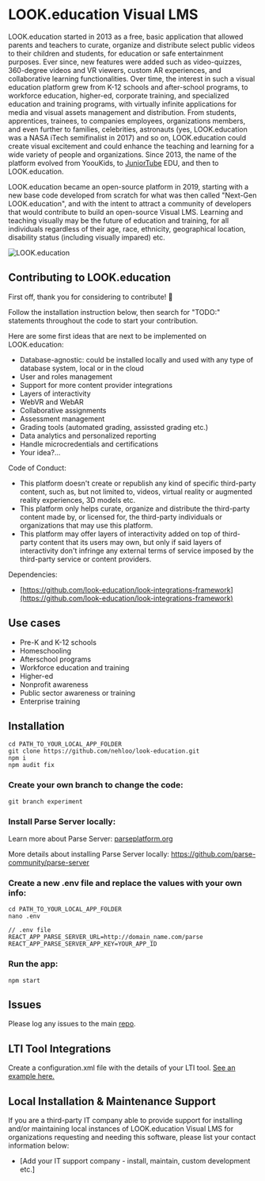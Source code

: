 # LOOK.education Visual LMS

LOOK.education started in 2013 as a free, basic application that allowed parents and teachers to curate, organize and distribute select public videos to their children and students, for education or safe entertainment purposes. Ever since, new features were added such as video-quizzes, 360-degree videos and VR viewers, custom AR experiences, and collaborative learning functionalities. Over time, the interest in such a visual education platform grew from K-12 schools and after-school programs, to workforce education, higher-ed, corporate training, and specialized education and training programs, with virtually infinite applications for media and visual assets management and distribution. From students, apprentices, trainees, to companies employees, organizations members, and even further to families, celebrities, astronauts (yes, LOOK.education was a NASA iTech semifinalist in 2017) and so on, LOOK.education could create visual excitement and could enhance the teaching and learning for a wide variety of people and organizations. Since 2013, the name of the platform evolved from YoouKids, to [JuniorTube](https://github.com/nehloo/juniortube) EDU, and then to LOOK.education.

LOOK.education became an open-source platform in 2019, starting with a new base code developed from scratch for what was then called "Next-Gen LOOK.education", and with the intent to attract a community of developers that would contribute to build an open-source Visual LMS. Learning and teaching visually may be the future of education and training, for all individuals regardless of their age, race, ethnicity, geographical location, disability status (including visually impared) etc.

![LOOK.education](https://github.com/look-education/look-education/blob/master/src/static/img/look-education-sticker-600x121.png)

## Contributing to LOOK.education

First off, thank you for considering to contribute! 🎉

Follow the installation instruction below, then search for "TODO:" statements throughout the code to start your contribution.

Here are some first ideas that are next to be implemented on LOOK.education:
- Database-agnostic: could be installed locally and used with any type of database system, local or in the cloud
- User and roles management
- Support for more content provider integrations
- Layers of interactivity
- WebVR and WebAR
- Collaborative assignments
- Assessment management
- Grading tools (automated grading, assissted grading etc.)
- Data analytics and personalized reporting
- Handle microcredentials and certifications
- Your idea?...

Code of Conduct:
- This platform doesn't create or republish any kind of specific third-party content, such as, but not limited to, videos, virtual reality or augmented reality experiences, 3D models etc.
- This platform only helps curate, organize and distribute the third-party content made by, or licensed for, the third-party individuals or organizations that may use this platform.
- This platform may offer layers of interactivity added on top of third-party content that its users may own, but only if said layers of interactivity don't infringe any external terms of service imposed by the third-party service or content providers.

Dependencies:
- [https://github.com/look-education/look-integrations-framework](https://github.com/look-education/look-integrations-framework)

## Use cases
- Pre-K and K-12 schools
- Homeschooling
- Afterschool programs
- Workforce education and training
- Higher-ed
- Nonprofit awareness
- Public sector awareness or training
- Enterprise training

## Installation

```
cd PATH_TO_YOUR_LOCAL_APP_FOLDER
git clone https://github.com/nehloo/look-education.git
npm i
npm audit fix
```

### Create your own branch to change the code:

```
git branch experiment
```

### Install Parse Server locally:

Learn more about Parse Server: [parseplatform.org](https://parseplatform.org)

More details about installing Parse Server locally: https://github.com/parse-community/parse-server

### Create a new .env file and replace the values with your own info:

```
cd PATH_TO_YOUR_LOCAL_APP_FOLDER
nano .env
```

```
// .env file
REACT_APP_PARSE_SERVER_URL=http://domain_name.com/parse
REACT_APP_PARSE_SERVER_APP_KEY=YOUR_APP_ID
```

### Run the app:

```
npm start
```

## Issues

Please log any issues to the main [repo](https://github.com/nehloo/look-education/issues).

## LTI Tool Integrations

Create a configuration.xml file with the details of your LTI tool. [See an example here.](https://www.eduappcenter.com/apps/1041#.XX6q0i2ZOYW)

## Local Installation & Maintenance Support

If you are a third-party IT company able to provide support for installing and/or maintaining local instances of LOOK.education Visual LMS for organizations requesting and needing this software, please list your contact information below:

- [Add your IT support company - install, maintain, custom development etc.]
